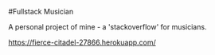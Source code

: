 #Fullstack Musician

 A personal project of mine - a 'stackoverflow' for musicians. 

https://fierce-citadel-27866.herokuapp.com/